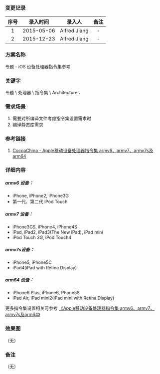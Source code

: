 ### 变更记录

| 序号 | 录入时间 | 录入人 | 备注 |
|:--------:|:--------:|:--------:|:--------:|
| 1 | 2015-05-06 | Alfred Jiang | - |
| 2 | 2015-12-23 | Alfred Jiang | - |

### 方案名称

专题 - iOS 设备处理器指令集参考

### 关键字

专题 \ 处理器 \ 指令集 \ Architectures

### 需求场景

1. 需要对所编译文件考虑指令集设置需求时
2. 编译静态库需求

### 参考链接

1. [CocoaChina - Apple移动设备处理器指令集 armv6、armv7、armv7s及arm64](http://www.cocoachina.com/ios/20140915/9620.html)

### 详细内容

##### armv6 设备：
* iPhone, iPhone2, iPhone3G
* 第一代、第二代 iPod Touch

##### armv7 设备：
* iPhone3GS, iPhone4, iPhone4S
* iPad, iPad2, iPad3(The New iPad), iPad mini
* iPod Touch 3G, iPod Touch4

##### armv7s设备：
* iPhone5, iPhone5C
* iPad4(iPad with Retina Display)

##### arm64 设备：
* iPhone6 Plus, iPhone6, Phone5S
* iPad Air, iPad mini2(iPad mini with Retina Display)

更多指令集设置相关可参考 [《Apple移动设备处理器指令集 armv6、armv7、armv7s及arm64》](http://www.cocoachina.com/ios/20140915/9620.html)

### 效果图
（无）

### 备注
（无）